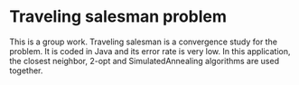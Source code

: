 # Traveling salesman problem

This is a group work. Traveling salesman is a convergence study for the problem. It is coded in Java and its error rate is very low. In this application, the closest neighbor, 2-opt and SimulatedAnnealing algorithms are used together.
